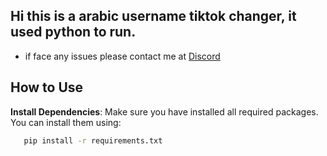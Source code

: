 ## Hi this is a arabic username tiktok changer, it used python to run.
- if face any issues please contact me at [Discord](https://discord.com/users/594841545929129985)


## How to Use

**Install Dependencies**:
   Make sure you have installed all required packages. You can install them using:
```bash
   pip install -r requirements.txt
```
